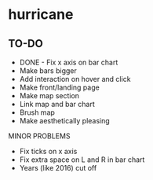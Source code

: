 # hurricane

## TO-DO

- DONE - Fix x axis on bar chart
- Make bars bigger
- Add interaction on hover and click
- Make front/landing page
- Make map section
- Link map and bar chart
- Brush map
- Make aesthetically pleasing


MINOR PROBLEMS
- Fix ticks on x axis
- Fix extra space on L and R in bar chart
- Years (like 2016) cut off